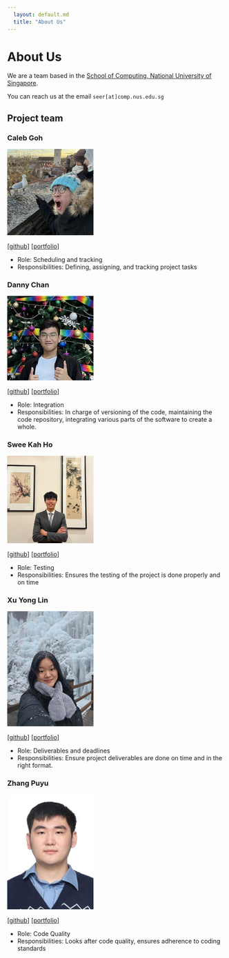 ```yaml
---
  layout: default.md
  title: "About Us"
---
```


# About Us

We are a team based in the [School of Computing, National University of Singapore](http://www.comp.nus.edu.sg).

You can reach us at the email `seer[at]comp.nus.edu.sg`

## Project team

### Caleb Goh

<img src="images/calebanana.png" width="200px">

[[github](https://github.com/calebanana)]
[[portfolio](team/calebanana.md)]

* Role: Scheduling and tracking
* Responsibilities: Defining, assigning, and tracking project tasks

### Danny Chan

<img src="images/dannyoncode.png" width="200px">

[[github](http://github.com/dannyoncode)]
[[portfolio](team/dannyoncode.md)]

* Role: Integration
* Responsibilities: In charge of versioning of the code, maintaining the code repository, integrating various parts of the software to create a whole.

### Swee Kah Ho

<img src="images/kahkoii.png" width="200px" alt="kah ho picture">

[[github](http://github.com/kahkoii)] [[portfolio](team/kahkoii.md)]

* Role: Testing
* Responsibilities: Ensures the testing of the project is done properly and on time

### Xu Yong Lin

<img src="images/yonglinnnnnn.png" width="200px">

[[github](http://github.com/yonglinnnnnn)]
[[portfolio](team/yonglinnnnnn.md)]

* Role: Deliverables and deadlines
* Responsibilities: Ensure project deliverables are done on time and in the right format. 

### Zhang Puyu

<img src="images/z-puyu.png" width="200px">

[[github](http://github.com/Z-Puyu)]
[[portfolio](team/z-puyu.md)]

* Role: Code Quality
* Responsibilities: Looks after code quality, ensures adherence to coding standards
